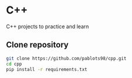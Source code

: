 # C++
C++ projects to practice and learn
## Clone repository 
```bash
git clone https://github.com/pablots98/cpp.git
cd cpp
pip install -r requirements.txt
```
